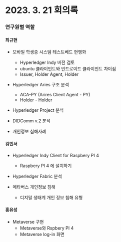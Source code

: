 # 2023. 3. 21 회의록

### 연구원별 역할

#### 최규현

* 모바일 학생증 시스템 테스트베드 현행화 
  - Hyperledger Indy 버전 검토 
  - ubuntu 클라이언트와 안드로이드 클라이언트 차이점
  - Issuer, Holder Agent, Holder 
   
* Hyperledger Aries 구조 분석
  - ACA-PY (Arires Client Agent - PY)
  - Holder - Holder 
  

* Hyperledger Project 분석
* DIDComm v.2 분석
* 개인정보 침해사례

#### 김민서

* Hyperledger Indy Client for Raspbery PI 4
  - Raspbery PI 4 에 설치하기

* Hyperledger Fabric 분석
* 메타버스 개인정보 침해
  - 디지털 생태계 개인 정보 침해 유형 


#### 홍유성

* Metaverse 구현
  - Metaverse와 Rspbery PI 4
  - Metaverse log-in 화면 
